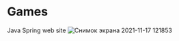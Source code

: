 # Games
Java Spring web site
![Снимок экрана 2021-11-17 121853](https://user-images.githubusercontent.com/25348980/142172671-19a278aa-e535-4a6d-90b2-f4229458a940.png)
